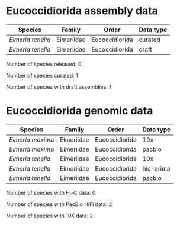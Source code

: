 # Eucoccidiorida assembly data

| Species | Family | Order | Data type |
| -- | --- | --- | --- |
| *Eimeria tenella* | Eimeriidae | Eucoccidiorida | curated |
| *Eimeria tenella* | Eimeriidae | Eucoccidiorida | draft |

Number of species released: 0

Number of species curated: 1

Number of species with draft assemblies: 1

# Eucoccidiorida genomic data

| Species | Family | Order | Data type |
| -- | --- | --- | --- |
| *Eimeria maxima* | Eimeriidae | Eucoccidiorida | 10x |
| *Eimeria maxima* | Eimeriidae | Eucoccidiorida | pacbio |
| *Eimeria tenella* | Eimeriidae | Eucoccidiorida | 10x |
| *Eimeria tenella* | Eimeriidae | Eucoccidiorida | hic-arima |
| *Eimeria tenella* | Eimeriidae | Eucoccidiorida | pacbio |

Number of species with Hi-C data: 0

Number of species with PacBio HiFi data: 2

Number of species with 10X data: 2

